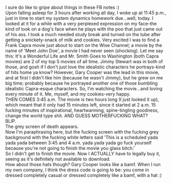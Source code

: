 I sure do like to gripe about things in these FB notes :)<br/>Upon falling asleep for 3 hours after working all day, I woke up at 11:45 p.m., just in time to start my system dynamics homework due...well, today. I looked at it for a while with a very perplexed expression on my face-the kind of look on a dog's face when he plays with the poo that just came out of his ass. I took a much needed study break and turned on the tube after getting a snickety-snack of milk and cookies. Very excited I was to find a Frank Capra movie just about to start on the Wise Channel; a movie by the name of 'Meet John Doe', a movie I had never seen (shocking). Let me say this: It's a Wonderful Life and Mr. Smith Goes to Washington (both Capra movies) are 2 of my top 5 movies of all time. Jimmy Stewart was in both of those, and gosh if I don't just love the idealistic characters he portrays-kind of hits home ya know? However, Gary Cooper was the lead in this movie, and at first I didn't like him (because he wasn't Jimmy), but he grew on me big time; probably because he portrayed another one of those bumbling idealistic Capra-esque characters. So, I'm watching the movie...and loving every minute of it. Me, myself, and my cookies-very happy.<br/>THEN COMES 3:45 a.m. The movie is two hours long (I just looked it up), which meant that it only had 15 minutes left, since it started at 2 a.m. 15 fucking minutes of inspirational, heartwarming, spine-tingling goodness, change the world type shit. AND GUESS MOTHERFUCKING WHAT?<br/>BLIP.<br/>The grey screen of death appears.<br/>Now I'm paraphrasing here, but the fucking screen with the fucking grey background with the fucking white letters said 'This is a scheduled yada yada yada between 3:45 and 4 a.m. yada yada yada go fuck yourself because you're not going to finish the movie you glass bitch.' <br/>So I didn't get to finish the movie. Now I ACTUALLY have to legally buy it, seeing as it's definitely not available to download.<br/> How about those hats though? Gary Cooper looks like a bamf. When I run my own company, I think the dress code is going to be: you come in dressed completely casual or dressed completely like a bamf, with a hat :)